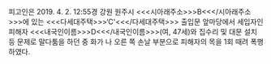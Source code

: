 피고인은 2019. 4. 2. 12:55경 강원 원주시 <<<시아래주소>>>B<<</시아래주소>>>에 있는 <<<다세대주택>>>‘C'<<</다세대주택>>> 출입문 앞마당에서 세입자인 피해자 <<<내국인이름>>>D<<</내국인이름>>>(여, 47세)와 집수리 및 대문 설치 등 문제로 말다툼을 하던 중 화가 나 오른 쪽 손날 부분으로 피해자의 목을 1회 때려 폭행하였다.
